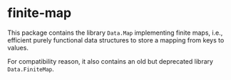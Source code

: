 finite-map
==========

This package contains the library `Data.Map` implementing
finite maps, i.e., efficient purely functional data structures
to store a mapping from keys to values.

For compatibility reason, it also contains an old but deprecated
library `Data.FiniteMap`.
